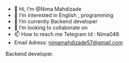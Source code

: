 - 👋 Hi, I’m @Nima Mahdizade
- 👀 I’m interested in English , programming
- 🌱 I’m currently Backend developer
- 💞️ I’m looking to collaborate on
- 📫 How to reach me Telegram Id : Nima048
-  Email Adress: nimamahdizade57@gmail.com


Backend developer.
<!---
NimaM048/NimaM048 is a ✨ special ✨ repository because its `README.md` (this file) appears on your GitHub profile.
You can click the Preview link to take a look at your changes.
--->
